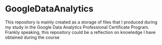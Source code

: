 # GoogleDataAnalytics

This repository is mainly created as a storage of files that I produced during my study in the Google Data Analytics Professional Certificate Program. 
Frankly speaking, this repository could be a reflection on knowledge I have obtained during the course
